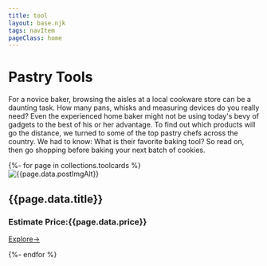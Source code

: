 ```yaml
---
title: tool
layout: base.njk
tags: navItem
pageClass: home
---
```

 <main>
 <h1 class="toolstitle">Pastry Tools</h1> 
<p class=tooltexts>For a novice baker, browsing the aisles at a local cookware store can be a daunting task. How many pans, whisks and measuring devices do you really need? Even the experienced home baker might not be using today's bevy of gadgets to the best of his or her advantage. To find out which products will go the distance, we turned to some of the top pastry chefs across the country. We had to know: What is their favorite baking tool? So read on, then go shopping before baking your next batch of cookies.</p>
     <selection class="tools-card">  
{%- for page in collections.toolcards %}
<div class="toolmaincontainer">
  <div class="toolmaincard">
   <div class="imgBx">
   <img src="{{page.data.postImg}}" alt="{{page.data.postImgAlt}}" >
        </div>
  <div class="contentBx">
      <h2 class="project-title">{{page.data.title}}</h2>
      <div class="price">
        <h3 class="project-price">Estimate Price:{{page.data.price}}</h2> 
      </div>
      <a href="{{page.url}}">Explore<span>&rarr;</span></a>
  </div>
  </div>
</div>

{%- endfor %}
  </selection>
    </main>

